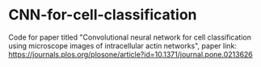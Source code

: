 # CNN-for-cell-classification
Code for paper titled "Convolutional neural network for cell classification using microscope images of intracellular actin networks", paper link: https://journals.plos.org/plosone/article?id=10.1371/journal.pone.0213626

